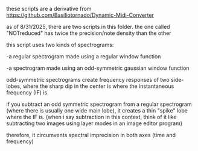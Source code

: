 these scripts are a derivative from https://github.com/Basiliotornado/Dynamic-Midi-Converter

as of 8/31/2025, there are two scripts in this folder. the one called "NOTreduced" has twice the precision/note density than the other

this script uses two kinds of spectrograms:

 -a regular spectrogram made using a regular window function
 
 -a spectrogram made using an odd-symmetric gaussian window function

odd-symmetric spectrograms create frequency responses of two side-lobes, where the sharp dip in the center is where the instantaneous frequency (IF) is.

if you subtract an odd symmetric spectrogram from a regular spectrogram (where there is usually one wide main lobe), it creates a thin "spike" lobe where the IF is. (when i say subtraction in this context, think of it like subtracting two images using layer modes in an image editor program)

therefore, it circumvents spectral imprecision in both axes (time and frequency)
